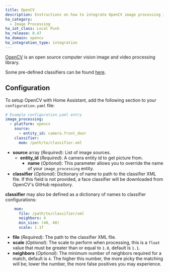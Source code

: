 ```yaml
---
title: OpenCV
description: Instructions on how to integrate OpenCV image processing into Home Assistant.
ha_category:
  - Image Processing
ha_iot_class: Local Push
ha_release: 0.47
ha_domain: opencv
ha_integration_type: integration
---
```


[OpenCV](https://www.opencv.org/) is an open source computer vision image and video processing library.

Some pre-defined classifiers can be found [here](https://github.com/opencv/opencv/tree/master/data).

## Configuration

To setup OpenCV with Home Assistant, add the following section to your `configuration.yaml` file:

```yaml
# Example configuration.yaml entry
image_processing:
  - platform: opencv
    source:
      - entity_id: camera.front_door
    classifier:
      mom: /path/to/classifier.xml
```

- **source** array (*Required*): List of image sources.
  - **entity_id** (*Required*): A camera entity id to get picture from.
    - **name** (*Optional*): This parameter allows you to override the name of your `image_processing` entity.
- **classifier** (*Optional*): Dictionary of name to path to the classifier XML file. If this field is not provided, a face classifier will be downloaded from OpenCV's GitHub repository.

**classifier** may also be defined as a dictionary of names to classifier configurations:

```yaml
    mom:
      file: /path/to/classifier/xml
      neighbors: 4
      min_size: (40, 40)
      scale: 1.1f
```

- **file** (*Required*): The path to the classifier XML file.
- **scale** (*Optional*): The scale to perform when processing, this is a `float` value that must be greater than or equal to `1.0`, default is `1.1`.
- **neighbors** (*Optional*): The minimum number of neighbors required for a match, default is `4`. The higher this number, the more picky the matching will be; lower the number, the more false positives you may experience.
